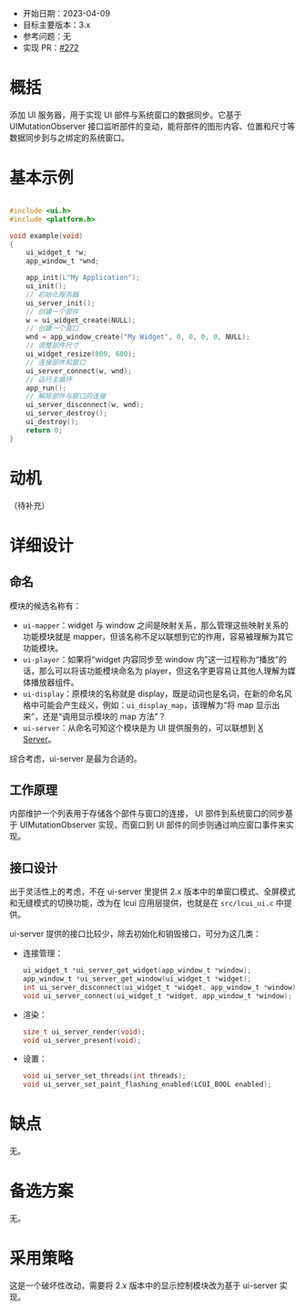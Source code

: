 - 开始日期：2023-04-09
- 目标主要版本：3.x
- 参考问题：无
- 实现 PR：[#272](https://github.com/lc-soft/LCUI/pull/272)

# 概括

添加 UI 服务器，用于实现 UI 部件与系统窗口的数据同步。它基于 UIMutationObserver 接口监听部件的变动，能将部件的图形内容、位置和尺寸等数据同步到与之绑定的系统窗口。

# 基本示例

```c

#include <ui.h>
#include <platform.h>

void example(void)
{
    ui_widget_t *w;
	app_window_t *wnd;

    app_init(L"My Application");
    ui_init();
    // 初始化服务器
    ui_server_init();
    // 创建一个部件
    w = ui_widget_create(NULL);
    // 创建一个窗口
    wnd = app_window_create("My Widget", 0, 0, 0, 0, NULL);
    // 调整部件尺寸
    ui_widget_resize(800, 600);
    // 连接部件和窗口
    ui_server_connect(w, wnd);
    // 运行主循环
    app_run();
    // 解除部件与窗口的连接
    ui_server_disconnect(w, wnd);
    ui_server_destroy();
	ui_destroy();
    return 0;
}
```

# 动机

（待补充）

# 详细设计

## 命名

模块的候选名称有：

- `ui-mapper`：widget 与 window 之间是映射关系，那么管理这些映射关系的功能模块就是 mapper，但该名称不足以联想到它的作用，容易被理解为其它功能模块。
- `ui-player`：如果将“widget 内容同步至 window 内”这一过程称为“播放”的话，那么可以将该功能模块命名为 player，但这名字更容易让其他人理解为媒体播放器组件。
- `ui-display`：原模块的名称就是 display，既是动词也是名词，在新的命名风格中可能会产生歧义，例如：`ui_display_map`，该理解为“将 map 显示出来”，还是“调用显示模块的 map 方法”？
- `ui-server`：从命名可知这个模块是为 UI 提供服务的，可以联想到 [X Server](https://www.x.org/wiki/XServer/)。

综合考虑，ui-server 是最为合适的。

## 工作原理

内部维护一个列表用于存储各个部件与窗口的连接， UI 部件到系统窗口的同步基于 UIMutationObserver 实现，而窗口到 UI 部件的同步则通过响应窗口事件来实现。

## 接口设计

出于灵活性上的考虑，不在 ui-server 里提供 2.x 版本中的单窗口模式、全屏模式和无缝模式的切换功能，改为在 lcui 应用层提供，也就是在 `src/lcui_ui.c` 中提供。

ui-server 提供的接口比较少，除去初始化和销毁接口，可分为这几类：

- 连接管理：
    ```c
    ui_widget_t *ui_server_get_widget(app_window_t *window);
    app_window_t *ui_server_get_window(ui_widget_t *widget);
    int ui_server_disconnect(ui_widget_t *widget, app_window_t *window);
    void ui_server_connect(ui_widget_t *widget, app_window_t *window);
    ```
- 渲染：
    ```c
    size_t ui_server_render(void);
    void ui_server_present(void);
    ```
- 设置：
    ```c
    void ui_server_set_threads(int threads);
    void ui_server_set_paint_flashing_enabled(LCUI_BOOL enabled);
    ```

# 缺点

无。

# 备选方案

无。

# 采用策略

这是一个破坏性改动，需要将 2.x 版本中的显示控制模块改为基于 ui-server 实现。
